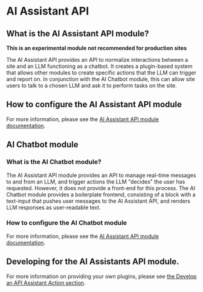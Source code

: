 # AI Assistant API
## What is the AI Assistant API module?
**This is an experimental module not recommended for production sites**

The AI Assistant API provides an API to normalize interactions between a site
and an LLM functioning as a chatbot. It creates a plugin-based system that
allows other modules to create specific actions that the LLM can trigger and
report on. In conjunction with the AI Chatbot module, this can allow site users
to talk to a chosen LLM and ask it to perform tasks on the site.

## How to configure the AI Assistant API module
For more information, please see the [AI Assistant API module documentation](https://project.pages.drupalcode.org/ai/latest/modules/ai_assistant_api/).

## AI Chatbot module
### What is the AI Chatbot module?
The AI Assistant API module provides an API to manage real-time messages to and
from an LLM, and trigger actions the LLM "decides" the user has requested.
However, it does not provide a front-end for this process. The AI Chatbot module
provides a boilerplate frontend, consisting of a block with a text-input that
pushes user messages to the AI Assistant API, and renders LLM responses as
user-readable text.

### How to configure the AI Chatbot module
For more information, please see the [AI Assistant API module documentation](https://project.pages.drupalcode.org/ai/latest/modules/ai_assistant_api/).

## Developing for the AI Assistants API module.
For more information on providing your own plugins, please see [the Develop an API Assistant Action section](https://project.pages.drupalcode.org/ai/developers/develop_api_assistant_action.md).
